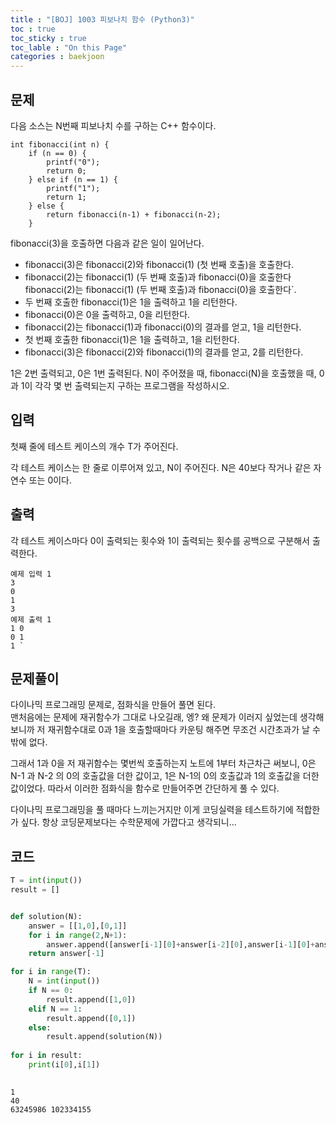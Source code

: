 ```yaml
---
title : "[BOJ] 1003 피보나치 함수 (Python3)"
toc : true
toc_sticky : true
toc_lable : "On this Page"
categories : baekjoon
---
```

## 문제
다음 소스는 N번째 피보나치 수를 구하는 C++ 함수이다.

```
int fibonacci(int n) {
    if (n == 0) {
        printf("0");
        return 0;
    } else if (n == 1) {
        printf("1");
        return 1;
    } else {
        return fibonacci(n‐1) + fibonacci(n‐2);
    }

```
fibonacci(3)을 호출하면 다음과 같은 일이 일어난다.

* fibonacci(3)은 fibonacci(2)와 fibonacci(1) (첫 번째 호출)을 호출한다.
* fibonacci(2)는 fibonacci(1) (두 번째 호출)과 fibonacci(0)을 호출한다fibonacci(2)는 fibonacci(1) (두 번째 호출)과 fibonacci(0)을 호출한다`.
* 두 번째 호출한 fibonacci(1)은 1을 출력하고 1을 리턴한다.
* fibonacci(0)은 0을 출력하고, 0을 리턴한다.
* fibonacci(2)는 fibonacci(1)과 fibonacci(0)의 결과를 얻고, 1을 리턴한다.
* 첫 번째 호출한 fibonacci(1)은 1을 출력하고, 1을 리턴한다.
* fibonacci(3)은 fibonacci(2)와 fibonacci(1)의 결과를 얻고, 2를 리턴한다.

1은 2번 출력되고, 0은 1번 출력된다. N이 주어졌을 때, fibonacci(N)을 호출했을 때, 0과 1이 각각 몇 번 출력되는지 구하는 프로그램을 작성하시오.

## 입력
첫째 줄에 테스트 케이스의 개수 T가 주어진다.

각 테스트 케이스는 한 줄로 이루어져 있고, N이 주어진다. N은 40보다 작거나 같은 자연수 또는 0이다.

## 출력
각 테스트 케이스마다 0이 출력되는 횟수와 1이 출력되는 횟수를 공백으로 구분해서 출력한다.

```
예제 입력 1  
3
0
1
3
예제 출력 1  
1 0
0 1
1 `
```
## 문제풀이
다이나믹 프로그래밍 문제로, 점화식을 만들어 풀면 된다.   
맨처음에는 문제에 재귀함수가 그대로 나오길래, 엥? 왜 문제가 이러지 싶었는데 생각해보니까 저 재귀함수대로 0과 1을 호출할때마다 카운팅 해주면 무조건 시간초과가 날 수 밖에 없다.

그래서 1과 0을 저 재귀함수는 몇번씩 호출하는지 노트에 1부터 차근차근 써보니, 0은 N-1 과 N-2 의 0의 호출값을 더한 값이고, 1은 N-1의 0의 호출값과 1의 호출값을 더한값이었다. 따라서 이러한 점화식을 함수로 만들어주면 간단하게 풀 수 있다.

다이나믹 프로그래밍을 풀 때마다 느끼는거지만 이게 코딩실력을 테스트하기에 적합한가 싶다. 항상 코딩문제보다는 수학문제에 가깝다고 생각되니...

## 코드


```python
T = int(input())
result = []


def solution(N):
    answer = [[1,0],[0,1]]
    for i in range(2,N+1):
        answer.append([answer[i-1][0]+answer[i-2][0],answer[i-1][0]+answer[i-1][1]])
    return answer[-1]

for i in range(T):
    N = int(input())
    if N == 0:
        result.append([1,0])
    elif N == 1:
        result.append([0,1])
    else:
        result.append(solution(N))
    
for i in result:
    print(i[0],i[1])
        

```

    1
    40
    63245986 102334155

